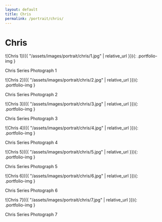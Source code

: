 ```yaml
---
layout: default
title: Chris
permalink: /portrait/chris/
---
```


# Chris

![Chris 1]({{ "/assets/images/portrait/chris/1.jpg" | relative_url }}){: .portfolio-img }
<p class="caption">Chris Series Photograph 1</p>

![Chris 2]({{ "/assets/images/portrait/chris/2.jpg" | relative_url }}){: .portfolio-img }
<p class="caption">Chris Series Photograph 2</p>

![Chris 3]({{ "/assets/images/portrait/chris/3.jpg" | relative_url }}){: .portfolio-img }
<p class="caption">Chris Series Photograph 3</p>

![Chris 4]({{ "/assets/images/portrait/chris/4.jpg" | relative_url }}){: .portfolio-img }
<p class="caption">Chris Series Photograph 4</p>

![Chris 5]({{ "/assets/images/portrait/chris/5.jpg" | relative_url }}){: .portfolio-img }
<p class="caption">Chris Series Photograph 5</p>

![Chris 6]({{ "/assets/images/portrait/chris/6.jpg" | relative_url }}){: .portfolio-img }
<p class="caption">Chris Series Photograph 6</p>

![Chris 7]({{ "/assets/images/portrait/chris/7.jpg" | relative_url }}){: .portfolio-img }
<p class="caption">Chris Series Photograph 7</p>